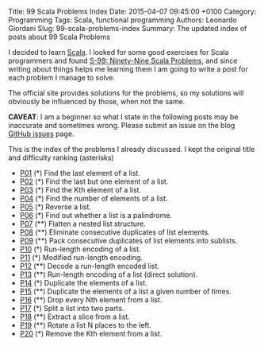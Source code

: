 Title: 99 Scala Problems Index
Date: 2015-04-07 09:45:00 +0100
Category: Programming
Tags: Scala, functional programming
Authors: Leonardo Giordani
Slug: 99-scala-problems-index
Summary: The updated index of posts about 99 Scala Problems

I decided to learn [Scala](http://www.scala-lang.org/). I looked for some good exercises for Scala programmers and found [S-99: Ninety-Nine Scala Problems](http://aperiodic.net/phil/scala/s-99/), and since writing about things helps me learning them I am going to write a post for each problem I manage to solve.

The official site provides solutions for the problems, so my solutions will obviously be influenced by those, when not the same.

**CAVEAT**: I am a beginner so what I state in the following posts may be inaccurate and sometimes wrong. Please submit an issue on the blog [GitHub issues](https://github.com/lgiordani/lgiordani.github.com/issues) page.

This is the index of the problems I already discussed. I kept the original title and difficulty ranking (asterisks)

* [P01](/2015/04/07/99-scala-problems-01-find-last-element/) (*) Find the last element of a list.
* [P02](/2015/04/07/99-scala-problems-02-find-last-nth/) (*) Find the last but one element of a list.
* [P03](/2015/04/07/99-scala-problems-03-find-kth/) (*) Find the Kth element of a list.
* [P04](/2015/04/07/99-scala-problems-04-length/) (*) Find the number of elements of a list.
* [P05](/2015/04/07/99-scala-problems-05-reverse/) (*) Reverse a list.
* [P06](/2015/04/07/99-scala-problems-06-palindome/) (*) Find out whether a list is a palindrome.
* [P07](/2015/04/07/99-scala-problems-07-flatten/) (**) Flatten a nested list structure.
* [P08](/2015/04/07/99-scala-problems-08-eliminate-consecutive-duplicates/) (**) Eliminate consecutive duplicates of list elements.
* [P09](/2015/04/07/99-scala-problems-09-pack-consecutive-duplicates/) (**) Pack consecutive duplicates of list elements into sublists.
* [P10](/2015/04/14/99-scala-problems-10-run-length-encoding-of-a-list) (*) Run-length encoding of a list.
* [P11](/2015/04/14/99-scala-problems-11-modified-run-length-encoding) (*) Modified run-length encoding.
* [P12](/2015/04/14/99-scala-problems-12-decode-a-run-length-encoded-list) (**) Decode a run-length encoded list.
* [P13](/2015/04/14/99-scala-problems-13-run-length-encoding-of-a-list-direct-solution) (**) Run-length encoding of a list (direct solution).
* [P14](/2015/04/14/99-scala-problems-14-duplicate-the-elements-of-a-list) (*) Duplicate the elements of a list.
* [P15](/2015/04/14/99-scala-problems-15-duplicate-the-elements-of-a-list-a-given-number-of-times) (**) Duplicate the elements of a list a given number of times.
* [P16](/2015/05/13/99-scala-problems-16-20) (**) Drop every Nth element from a list.
* [P17](/2015/05/13/99-scala-problems-16-20) (*) Split a list into two parts.
* [P18](/2015/05/13/99-scala-problems-16-20) (**) Extract a slice from a list.
* [P19](/2015/05/13/99-scala-problems-16-20) (**) Rotate a list N places to the left.
* [P20](/2015/05/13/99-scala-problems-16-20) (*) Remove the Kth element from a list.